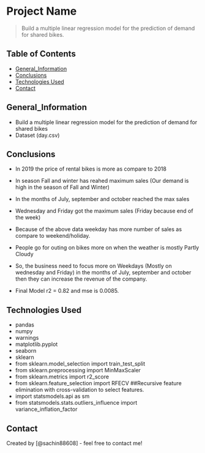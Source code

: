 # Project Name
> Build a multiple linear regression model for the prediction of demand for shared bikes.


## Table of Contents
* [General_Information](#General_Information)
* [Conclusions](#conclusions)
* [Technologies Used](#technologies-used)
* [Contact](#Contact)

## General_Information
- Build a multiple linear regression model for the prediction of demand for shared bikes
- Dataset (day.csv)


## Conclusions
- In 2019 the price of rental bikes is more as compare to 2018
- In season Fall and winter has reahed maximum sales (Our demand is high in the season of Fall and Winter)
- In the months of July, september and october reached the max sales
- Wednesday and Friday got the maximum sales (Friday because end of the week)
- Because of the above data weekday has more number of sales as compare to weekend/holiday.
- People go for outing on bikes more on when the weather is mostly Partly Cloudy
- So, the business need to focus more on Weekdays (Mostly on wednesday and Friday) in the months of July, september and october then they can increase the revenue of the company.

- Final Model r2 = 0.82 and mse is 0.0085.



## Technologies Used
- pandas
- numpy
- warnings
- matplotlib.pyplot
- seaborn
- sklearn
- from sklearn.model_selection import train_test_split
- from sklearn.preprocessing import MinMaxScaler
- from sklearn.metrics import r2_score
- from sklearn.feature_selection import RFECV ##Recursive feature elimination with cross-validation to select features.
- import statsmodels.api as sm
- from statsmodels.stats.outliers_influence import variance_inflation_factor

<!-- As the libraries versions keep on changing, it is recommended to mention the version of library used in this project -->


## Contact
Created by [@sachin88608] - feel free to contact me!